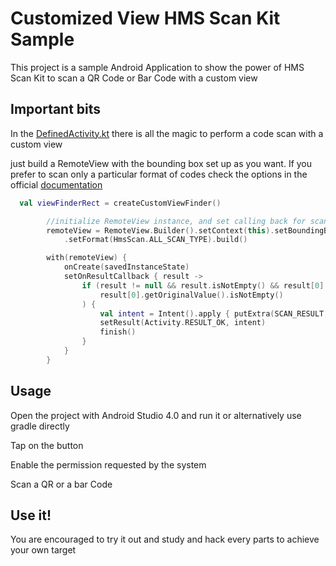 # Customized View HMS Scan Kit Sample

This project is a sample Android Application to show the power of HMS Scan Kit to scan a QR Code or Bar Code
with a custom view

## Important bits


In the [DefinedActivity.kt](https://github.com/joaobiriba/ScanKitDemo/blob/master/app/src/main/java/com/huawei/customizeviewscankitdemo/DefinedActivity.kt) 
there is all the magic to perform a code scan with a custom view

just build a RemoteView with the bounding box set up as you want.
If you prefer to scan only a particular format of codes check the options in the official [documentation](https://developer.huawei.com/consumer/en/doc/development/HMSCore-References-V5/constant-values-0000001050817323-V5)
```kotlin
  val viewFinderRect = createCustomViewFinder()

        //initialize RemoteView instance, and set calling back for scanning result
        remoteView = RemoteView.Builder().setContext(this).setBoundingBox(viewFinderRect)
            .setFormat(HmsScan.ALL_SCAN_TYPE).build()

        with(remoteView) {
            onCreate(savedInstanceState)
            setOnResultCallback { result ->
                if (result != null && result.isNotEmpty() && result[0] != null &&
                    result[0].getOriginalValue().isNotEmpty()
                ) {
                    val intent = Intent().apply { putExtra(SCAN_RESULT, result[0]) }
                    setResult(Activity.RESULT_OK, intent)
                    finish()
                }
            }
        } 
```
## Usage

Open the project with Android Studio 4.0 and run it or alternatively use gradle directly

Tap on the button

Enable the permission requested by the system

Scan a QR or a bar Code

## Use it!

You are encouraged to try it out and study and hack every parts to achieve your own target
